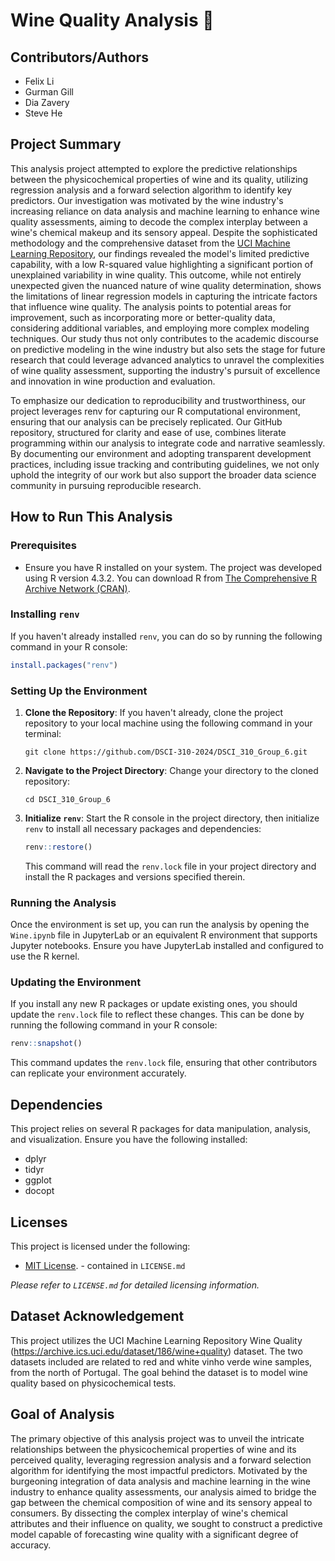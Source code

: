 # Wine Quality Analysis 🍷

## Contributors/Authors
- Felix Li
- Gurman Gill
- Dia Zavery
- Steve He

## Project Summary

This analysis project attempted to explore the predictive relationships between the physicochemical properties of wine and its quality, utilizing regression analysis and a forward selection algorithm to identify key predictors. Our investigation was motivated by the wine industry's increasing reliance on data analysis and machine learning to enhance wine quality assessments, aiming to decode the complex interplay between a wine's chemical makeup and its sensory appeal. Despite the sophisticated methodology and the comprehensive dataset from the [UCI Machine Learning Repository](https://archive.ics.uci.edu/ml/datasets/wine+quality), our findings revealed the model's limited predictive capability, with a low R-squared value highlighting a significant portion of unexplained variability in wine quality. This outcome, while not entirely unexpected given the nuanced nature of wine quality determination, shows the limitations of linear regression models in capturing the intricate factors that influence wine quality. The analysis points to potential areas for improvement, such as incorporating more or better-quality data, considering additional variables, and employing more complex modeling techniques. Our study thus not only contributes to the academic discourse on predictive modeling in the wine industry but also sets the stage for future research that could leverage advanced analytics to unravel the complexities of wine quality assessment, supporting the industry's pursuit of excellence and innovation in wine production and evaluation.

To emphasize our dedication to reproducibility and trustworthiness, our project leverages renv for capturing our R computational environment, ensuring that our analysis can be precisely replicated. Our GitHub repository, structured for clarity and ease of use, combines literate programming within our analysis to integrate code and narrative seamlessly. By documenting our environment and adopting transparent development practices, including issue tracking and contributing guidelines, we not only uphold the integrity of our work but also support the broader data science community in pursuing reproducible research.

## How to Run This Analysis

### Prerequisites

- Ensure you have R installed on your system. The project was developed using R version 4.3.2. You can download R from [The Comprehensive R Archive Network (CRAN)](https://cran.r-project.org/).

### Installing `renv`

If you haven't already installed `renv`, you can do so by running the following command in your R console:

```R
install.packages("renv")
```

### Setting Up the Environment

1. **Clone the Repository**: If you haven't already, clone the project repository to your local machine using the following command in your terminal:

   ```
   git clone https://github.com/DSCI-310-2024/DSCI_310_Group_6.git
   ```

2. **Navigate to the Project Directory**: Change your directory to the cloned repository:

   ```
   cd DSCI_310_Group_6
   ```

3. **Initialize `renv`**: Start the R console in the project directory, then initialize `renv` to install all necessary packages and dependencies:

   ```R
   renv::restore()
   ```

   This command will read the `renv.lock` file in your project directory and install the R packages and versions specified therein.

### Running the Analysis

Once the environment is set up, you can run the analysis by opening the `Wine.ipynb` file in JupyterLab or an equivalent R environment that supports Jupyter notebooks. Ensure you have JupyterLab installed and configured to use the R kernel.

### Updating the Environment

If you install any new R packages or update existing ones, you should update the `renv.lock` file to reflect these changes. This can be done by running the following command in your R console:

```R
renv::snapshot()
```

This command updates the `renv.lock` file, ensuring that other contributors can replicate your environment accurately.


## Dependencies

This project relies on several R packages for data manipulation, analysis, and visualization. Ensure you have the following installed:

- dplyr
- tidyr
- ggplot
- docopt

## Licenses

This project is licensed under the following:

- [MIT License](./LICENSE.md). - contained in `LICENSE.md`

_Please refer to `LICENSE.md` for detailed licensing information._

## Dataset Acknowledgement

This project utilizes the UCI Machine Learning Repository Wine Quality (https://archive.ics.uci.edu/dataset/186/wine+quality) dataset. The two datasets included are related to red and white vinho verde wine samples, from the north of Portugal. The goal behind the dataset is to model wine quality based on physicochemical tests.

## Goal of Analysis

The primary objective of this analysis project was to unveil the intricate relationships between the physicochemical properties of wine and its perceived quality, leveraging regression analysis and a forward selection algorithm for identifying the most impactful predictors. Motivated by the burgeoning integration of data analysis and machine learning in the wine industry to enhance quality assessments, our analysis aimed to bridge the gap between the chemical composition of wine and its sensory appeal to consumers. By dissecting the complex interplay of wine's chemical attributes and their influence on quality, we sought to construct a predictive model capable of forecasting wine quality with a significant degree of accuracy.
